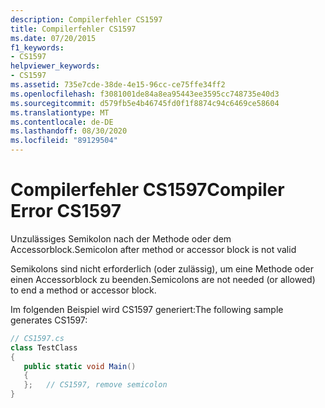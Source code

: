 ```yaml
---
description: Compilerfehler CS1597
title: Compilerfehler CS1597
ms.date: 07/20/2015
f1_keywords:
- CS1597
helpviewer_keywords:
- CS1597
ms.assetid: 735e7cde-38de-4e15-96cc-ce75ffe34ff2
ms.openlocfilehash: f3081001de84a8ea95443ee3595cc748735e40d3
ms.sourcegitcommit: d579fb5e4b46745fd0f1f8874c94c6469ce58604
ms.translationtype: MT
ms.contentlocale: de-DE
ms.lasthandoff: 08/30/2020
ms.locfileid: "89129504"
---
```

# <a name="compiler-error-cs1597"></a><span data-ttu-id="3bca1-103">Compilerfehler CS1597</span><span class="sxs-lookup"><span data-stu-id="3bca1-103">Compiler Error CS1597</span></span>
<span data-ttu-id="3bca1-104">Unzulässiges Semikolon nach der Methode oder dem Accessorblock.</span><span class="sxs-lookup"><span data-stu-id="3bca1-104">Semicolon after method or accessor block is not valid</span></span>  
  
 <span data-ttu-id="3bca1-105">Semikolons sind nicht erforderlich (oder zulässig), um eine Methode oder einen Accessorblock zu beenden.</span><span class="sxs-lookup"><span data-stu-id="3bca1-105">Semicolons are not needed (or allowed) to end a method or accessor block.</span></span>  
  
 <span data-ttu-id="3bca1-106">Im folgenden Beispiel wird CS1597 generiert:</span><span class="sxs-lookup"><span data-stu-id="3bca1-106">The following sample generates CS1597:</span></span>  
  
```csharp  
// CS1597.cs  
class TestClass  
{  
   public static void Main()  
   {  
   };   // CS1597, remove semicolon  
}  
```
